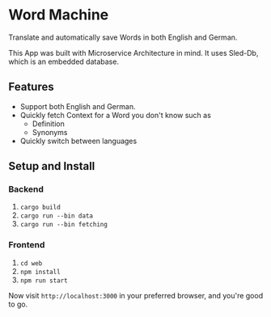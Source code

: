 # Word Machine

Translate and automatically save Words in both English and German.

This App was built with Microservice Architecture in mind. It uses Sled-Db, which is an embedded database.

## Features

- Support both English and German.
- Quickly fetch Context for a Word you don't know such as
   - Definition
   - Synonyms
- Quickly switch between languages

## Setup and Install

### Backend

1. `cargo build`
2. `cargo run --bin data`
3. `cargo run --bin fetching`

### Frontend

1. `cd web`
2. `npm install`
3. `npm run start`

Now visit `http://localhost:3000` in your preferred browser, and you're good to go.
